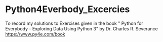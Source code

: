 # Python4Everbody_Excercies
To record my solutions to Exercises given in the book " Python for Everybody - Exploring Data Using Python 3" by Dr. Charles R. Severance
https://www.py4e.com/book
